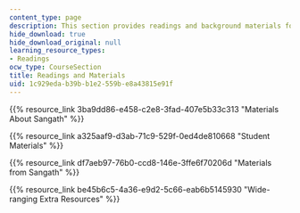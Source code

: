 ```yaml
---
content_type: page
description: This section provides readings and background materials for the course.
hide_download: true
hide_download_original: null
learning_resource_types:
- Readings
ocw_type: CourseSection
title: Readings and Materials
uid: 1c929eda-b39b-b1e2-559b-e8a43815e91f
---
```


{{% resource_link 3ba9dd86-e458-c2e8-3fad-407e5b33c313 "Materials About Sangath" %}}

{{% resource_link a325aaf9-d3ab-71c9-529f-0ed4de810668 "Student Materials" %}}

{{% resource_link df7aeb97-76b0-ccd8-146e-3ffe6f70206d "Materials from Sangath" %}}

{{% resource_link be45b6c5-4a36-e9d2-5c66-eab6b5145930 "Wide-ranging Extra Resources" %}}